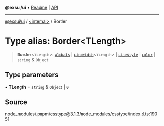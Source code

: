 **@exsui/ui** • [Readme](../../README.md) \| [API](../../globals.md)

***

[@exsui/ui](../../README.md) / [\<internal\>](../README.md) / Border

# Type alias: Border\<TLength\>

> **Border**\<`TLength`\>: [`Globals`](Globals.md) \| [`LineWidth`](LineWidth.md)\<`TLength`\> \| [`LineStyle`](LineStyle.md) \| [`Color`](Color-1.md) \| `string` & `Object`

## Type parameters

• **TLength** = `string` & `Object` \| `0`

## Source

node\_modules/.pnpm/csstype@3.1.3/node\_modules/csstype/index.d.ts:19051
